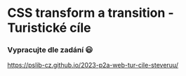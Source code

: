 # CSS transform a transition - Turistické cíle
### Vypracujte dle zadání 😃
https://pslib-cz.github.io/2023-p2a-web-tur-cile-steveruu/
